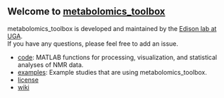 ## Welcome to [metabolomics_toolbox](https://github.com/edisonomics/metabolomics_toolbox)

metabolomics_toolbox is developed and maintained by the [Edison lab at UGA](https://edisonomics.org/).  
If you have any questions, please feel free to add an issue.


   * [code](https://github.com/edisonomics/metabolomics_toolbox/tree/master/code): MATLAB functions for processing, visualization, and statistical analyses of NMR data.
   * [examples](https://github.com/edisonomics/metabolomics_toolbox/tree/master/examples): Example studies that are using metabolomics_toolbox.    
   * [license](https://github.com/edisonomics/metabolomics_toolbox/tree/master/license)    
   * [wiki](https://github.com/artedison/Edison_Lab_Shared_Metabolomics_UGA/wiki)

